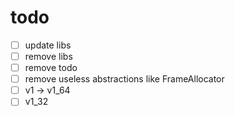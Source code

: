 # todo

- [ ] update libs
- [ ] remove libs
- [ ] remove todo
- [ ] remove useless abstractions like FrameAllocator
- [ ] v1 -> v1_64
- [ ] v1_32